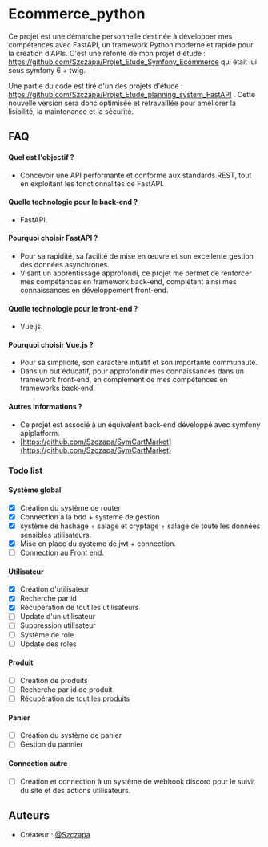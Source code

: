 # Ecommerce_python
 
Ce projet est une démarche personnelle destinée à développer mes compétences avec FastAPI, un framework Python moderne et rapide pour la création d'APIs.
C'est une refonte de mon projet d'étude : https://github.com/Szczapa/Projet_Etude_Symfony_Ecommerce qui était lui sous symfony 6 + twig.

Une partie du code est tiré d'un des projets d'étude : https://github.com/Szczapa/Projet_Etude_planning_system_FastAPI .
Cette nouvelle version sera donc optimisée et retravaillée pour améliorer la lisibilité, la maintenance et la sécurité.

## FAQ

#### Quel est l'objectif ?
- Concevoir une API performante et conforme aux standards REST, tout en exploitant les fonctionnalités de FastAPI.

#### Quelle technologie pour le back-end ?
- FastAPI.

#### Pourquoi choisir FastAPI ?
- Pour sa rapidité, sa facilité de mise en œuvre et son excellente gestion des données asynchrones.
- Visant un apprentissage approfondi, ce projet me permet de renforcer mes compétences en framework back-end, complétant ainsi mes connaissances en développement front-end.

#### Quelle technologie pour le front-end ?
- Vue.js.

#### Pourquoi choisir Vue.js ?
- Pour sa simplicité, son caractère intuitif et son importante communauté.
- Dans un but éducatif, pour approfondir mes connaissances dans un framework front-end, en complément de mes compétences en frameworks back-end.

#### Autres informations ?
- Ce projet est associé à un équivalent back-end développé avec symfony apiplatform.
- [https://github.com/Szczapa/SymCartMarket](https://github.com/Szczapa/SymCartMarket)


### Todo list

#### Système global
- [x] Création du système de router
- [x] Connection à la bdd + systeme de gestion
- [x] système de hashage + salage et cryptage + salage de toute les données sensibles utilisateurs.
- [x] Mise en place du système de jwt + connection.
- [ ] Connection au Front end.

#### Utilisateur
- [x] Création d'utilisateur
- [x] Recherche par id
- [x] Récupération de tout les utilisateurs
- [ ] Update d'un utilisateur
- [ ] Suppression utilisateur
- [ ] Système de role
- [ ] Update des roles

#### Produit
- [ ] Création de produits
- [ ] Recherche par id de produit
- [ ] Récupération de tout les produits

#### Panier
- [ ] Création du système de panier
- [ ] Gestion du pannier

#### Connection autre
- [ ] Création et connection à un système de webhook discord pour le suivit du site et des actions utilisateurs.
  
## Auteurs

- Créateur : [@Szczapa](https://github.com/Szczapa)
